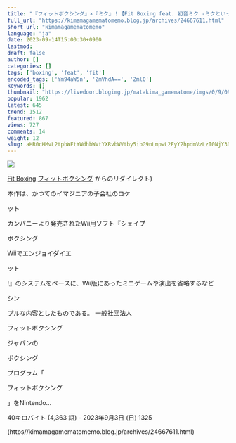 ```yaml
---
title: "『フィットボクシング』×『ミク』！【Fit Boxing feat. 初音ミク -ミクといっしょにエクササイズ-】Switch向けに発表。書き下ろし曲も多数収録予定 "
full_url: "https://kimamagamematomemo.blog.jp/archives/24667611.html"
short_url: "kimamagamematomemo"
language: "ja"
date: 2023-09-14T15:00:30+0900
lastmod: 
draft: false
author: []
categories: []
tags: ['boxing', 'feat', 'fit']
encoded_tags: ['Ym94aW5n', 'ZmVhdA==', 'Zml0']
keywords: []
thumbnail: "https://livedoor.blogimg.jp/matakima_gamematome/imgs/0/9/09c951dd.jpg"
popular: 1962
latest: 645
trend: 1512
featured: 867
views: 727
comments: 14
weight: 12
slug: aHR0cHMvL2tpbWFtYWdhbWVtYXRvbWVtby5ibG9nLmpwL2FyY2hpdmVzLzI0NjY3NjExLmh0bWw=
---
```


![](https://livedoor.blogimg.jp/matakima_gamematome/imgs/0/9/09c951dd.jpg)

<div><a target='_blank' href='https//ja.wikipedia.org/wiki/Fit_Boxing' title='Fit Boxing'>Fit Boxing</a> <span class='searchalttitle'><a></a><span><a target='_blank' href='https//ja.wikipedia.org/wiki/%E3%83%95%E3%82%A3%E3%83%83%E3%83%88%E3%83%9C%E3%82%AF%E3%82%B7%E3%83%B3%E3%82%B0' class='mw-redirect' title='フィットボクシング'><span>フィットボクシング</span></a> からのリダイレクト)</span></span><p class='searchresult'>本作は、かつてのイマジニアの子会社のロケ<p>ット</p>カンパニーより発売されたWii用ソフト『シェイプ<p>ボクシング</p> Wiiでエンジョイダイエ<p>ット</p>!』のシステムをベースに、Wii版にあったミニゲームや演出を省略するなど<p>シン</p>プルな内容としたものである。 一般社団法人<p>フィットボクシング</p>ジャパンの<p>ボクシング</p>プログラム「<p>フィットボクシング</p>」をNintendo…</p> <p class='mw-search-result-data'>40キロバイト (4,363 語) - 2023年9月3日 (日) 1325</p></div>

(https//kimamagamematomemo.blog.jp/archives/24667611.html)
